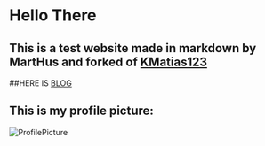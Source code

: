 # Hello There
## This is a test website made in markdown by MartHus  and forked of [KMatias123](https://KMatias123.github.io)

##HERE IS [BLOG](https://marvhus.github.io/emerald/)

## This is my profile picture:

![ProfilePicture](https://avatars2.githubusercontent.com/u/44480334?s=460&u=0ee48497f76ebcdea56a35575d98bf1ecf453b89&v=4)

